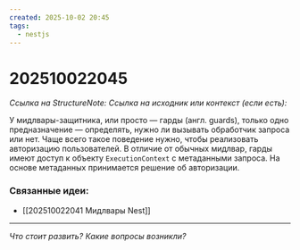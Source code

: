 ```yaml
---
created: 2025-10-02 20:45
tags:
  - nestjs
---
```

# 202510022045
*Ссылка на StructureNote:* 
*Ссылка на исходник или контекст (если есть):* 

У мидлвары-защитника, или просто — гарды (англ. guards), только одно предназначение — определять, нужно ли вызывать обработчик запроса или нет. Чаще всего такое поведение нужно, чтобы реализовать авторизацию пользователей. В отличие от обычных мидлвар, гарды имеют доступ к объекту `ExecutionContext` с метаданными запроса. На основе метаданных принимается решение об авторизации.
### Связанные идеи:
* [[202510022041 Мидлвары Nest]]
---

*Что стоит развить? Какие вопросы возникли?*
